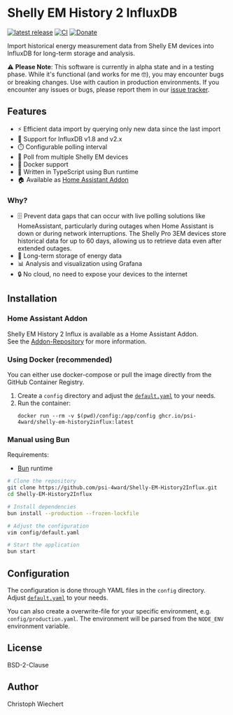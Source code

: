 # Shelly EM History 2 InfluxDB

[![latest release](https://img.shields.io/github/v/release/psi-4ward/Shelly-EM-History2Influx)](https://github.com/psi-4ward/Shelly-EM-History2Influx/releases/latest)
[![CI](https://github.com/psi-4ward/Shelly-EM-History2Influx/actions/workflows/test-and-build.yml/badge.svg)](https://github.com/psi-4ward/Shelly-EM-History2Influx/actions/workflows/test-and-build.yml)
[![Donate](https://img.shields.io/badge/Donate-PayPal-green.svg)](https://www.paypal.com/cgi-bin/webscr?cmd=_s-xclick&hosted_button_id=RTWDCH74TJN54&item_name=shelly2influx)

Import historical energy measurement data from Shelly EM devices into InfluxDB for long-term storage and analysis.

⚠️ **Please Note**: This software is currently in alpha state and in a testing phase. While it's functional (and works for me 🤓), you may encounter bugs or breaking changes. Use with caution in production environments. If you encounter any issues or bugs, please report them in our [issue tracker](https://github.com/psi-4ward/Shelly-EM-History2Influx/issues).



## Features

* ⚡ Efficient data import by querying only new data since the last import
* 🔄 Support for InfluxDB v1.8 and v2.x
* ⏱️ Configurable polling interval
* 🔌 Poll from multiple Shelly EM devices
* 🐳 Docker support
* 📝 Written in TypeScript using Bun runtime
* 🏠 Available as [Home Assistant Addon](https://github.com/psi-4ward/Shelly-EM-History2Influx/tree/hass-addon/hass-addon)


### Why?

* 🗄 Prevent data gaps that can occur with live polling solutions like HomeAssistant, particularly during outages when Home Assistant is down or during network interruptions. The Shelly Pro 3EM devices store historical data for up to 60 days, allowing us to retrieve data even after extended outages.
* 💾 Long-term storage of energy data
* 📊 Analysis and visualization using Grafana
* 🔒 No cloud, no need to expose your devices to the internet


## Installation

### Home Assistant Addon

Shelly EM History 2 Influx is available as a Home Assistant Addon.  
See the [Addon-Repository](https://github.com/psi-4ward/Shelly-EM-History2Influx/tree/hass-addon/hass-addon) for more information.

### Using Docker (recommended)

You can either use docker-compose or pull the image directly from the GitHub Container Registry.

1. Create a `config` directory and adjust the [`default.yaml`](./config/default.yaml) to your needs.
2. Run the container:
   ```shell
   docker run --rm -v $(pwd)/config:/app/config ghcr.io/psi-4ward/shelly-em-history2influx:latest
   ```

### Manual using Bun 

Requirements:
* [Bun](https://bun.sh) runtime

```bash
# Clone the repository
git clone https://github.com/psi-4ward/Shelly-EM-History2Influx.git
cd Shelly-EM-History2Influx

# Install dependencies
bun install --production --frozen-lockfile

# Adjust the configuration
vim config/default.yaml

# Start the application
bun start
```

## Configuration

The configuration is done through YAML files in the `config` directory.  
Adjust [`default.yaml`](./config/default.yaml) to your needs.  

You can also create a overwrite-file for your specific environment, e.g. `config/production.yaml`.
The environment will be parsed from the `NODE_ENV` environment variable.


## License

BSD-2-Clause

## Author

Christoph Wiechert
